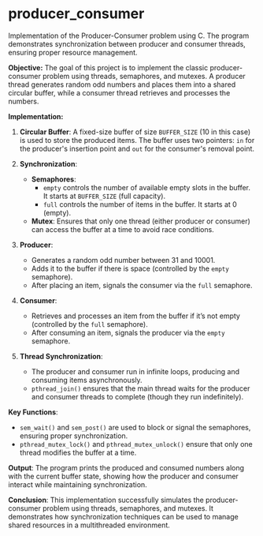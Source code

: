 # producer_consumer
Implementation of the Producer-Consumer problem using C. The program demonstrates synchronization between producer and consumer threads, ensuring proper resource management.

**Objective:**
The goal of this project is to implement the classic producer-consumer problem using threads, semaphores, and mutexes. A producer thread generates random odd numbers and places them into a shared circular buffer, while a consumer thread retrieves and processes the numbers.

**Implementation:**
1. **Circular Buffer**: A fixed-size buffer of size `BUFFER_SIZE` (10 in this case) is used to store the produced items. The buffer uses two pointers: `in` for the producer's insertion point and `out` for the consumer's removal point.
   
2. **Synchronization**:
   - **Semaphores**: 
     - `empty` controls the number of available empty slots in the buffer. It starts at `BUFFER_SIZE` (full capacity).
     - `full` controls the number of items in the buffer. It starts at 0 (empty).
   - **Mutex**: Ensures that only one thread (either producer or consumer) can access the buffer at a time to avoid race conditions.

3. **Producer**:
   - Generates a random odd number between 31 and 10001.
   - Adds it to the buffer if there is space (controlled by the `empty` semaphore).
   - After placing an item, signals the consumer via the `full` semaphore.

4. **Consumer**:
   - Retrieves and processes an item from the buffer if it’s not empty (controlled by the `full` semaphore).
   - After consuming an item, signals the producer via the `empty` semaphore.

5. **Thread Synchronization**:
   - The producer and consumer run in infinite loops, producing and consuming items asynchronously.
   - `pthread_join()` ensures that the main thread waits for the producer and consumer threads to complete (though they run indefinitely).

**Key Functions**:
- `sem_wait()` and `sem_post()` are used to block or signal the semaphores, ensuring proper synchronization.
- `pthread_mutex_lock()` and `pthread_mutex_unlock()` ensure that only one thread modifies the buffer at a time.

**Output**:
The program prints the produced and consumed numbers along with the current buffer state, showing how the producer and consumer interact while maintaining synchronization.

**Conclusion**:
This implementation successfully simulates the producer-consumer problem using threads, semaphores, and mutexes. It demonstrates how synchronization techniques can be used to manage shared resources in a multithreaded environment.

